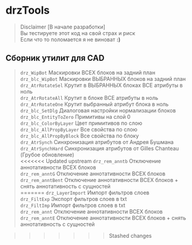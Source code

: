 # drzTools
>Disclaimer 
[В начале разработки]\
Вы тестируете этот код на свой страх и риск\
Если что то поломается я не виноват **:)**

## Сборник утилит для CAD
 
 > `drz_WipBot`	Маскировки ВСЕХ блоков на задний план\
`drz_blc_WipBot`	Маскировки ВЫБРАННЫХ блоков на задний план\
`drz_AtrRotateSel`	Крутит в ВЫБРАННЫХ блоках ВСЕ атрибуты в ноль\
`drz_AtrRotateAll`	Крутит в блоке ВСЕ атрибуты в ноль\
`drz_AtrRotateOne`	Крутит выбранный атрибут блока в ноль\
`drz_blc_SetDlg`	Диалоговая настройки нормализации блоков\
`drz_blc_EntityToZero`	Примитивы на слой 0\
`drz_blc_ColorByLayer`	Цвет примитивов по слою\
`drz_blc_AllPropByLayer`	Все свойства по слою\
`drz_blc_AllPropByBlock`	Все свойства по блоку\
`drz_AtrSynch`	Синхронизация атрибутов от Андрея Бушмана\
`drz_AtrSynchHard`	Синхронизация атрибутов от Gilles Chanteau (Грубое обновление)\
<<<<<<< Updated upstream
`drz_rem_anntb`	Отключение аннотативности ВСЕХ блоков\
`drz_rem_anntG`	Отключение аннотативности ВСЕХ блоков\
`drz_rem_anntBent`	Отключение аннотативности ВСЕХ блоков + снять аннотативность с сущностей\
=======
`drz_LayerImport`	Импорт фильтров слоев\
 `drz_FiltExp` Экспорт фильтров слоев в txt\
 `drz_FiltImp` Импорт фильтров слоев в txt\
 `drz_rem_annt` Отключение аннотативности ВСЕХ блоков\
 `drz_rem_anntE` Отключение аннотативности ВСЕХ блоков + снять аннотативность с сущностей
 
>>>>>>> Stashed changes
